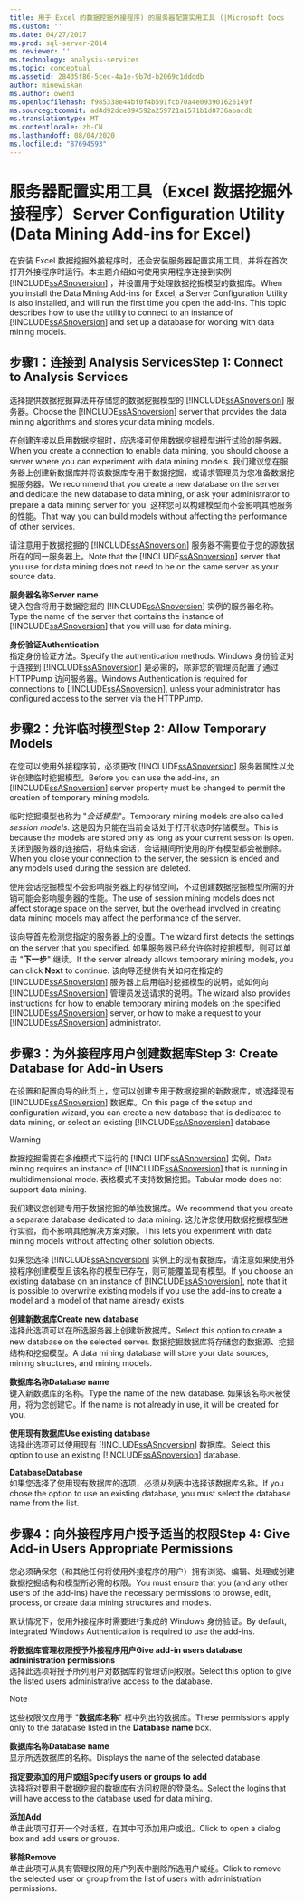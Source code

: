 ```yaml
---
title: 用于 Excel 的数据挖掘外接程序) 的服务器配置实用工具 (|Microsoft Docs
ms.custom: ''
ms.date: 04/27/2017
ms.prod: sql-server-2014
ms.reviewer: ''
ms.technology: analysis-services
ms.topic: conceptual
ms.assetid: 28435f86-5cec-4a1e-9b7d-b2069c1ddddb
author: minewiskan
ms.author: owend
ms.openlocfilehash: f985338e44bf0f4b591fcb70a4e093901626149f
ms.sourcegitcommit: ad4d92dce894592a259721a1571b1d8736abacdb
ms.translationtype: MT
ms.contentlocale: zh-CN
ms.lasthandoff: 08/04/2020
ms.locfileid: "87694593"
---
```

# <a name="server-configuration-utility-data-mining-add-ins-for-excel"></a><span data-ttu-id="c60fe-102">服务器配置实用工具（Excel 数据挖掘外接程序）</span><span class="sxs-lookup"><span data-stu-id="c60fe-102">Server Configuration Utility (Data Mining Add-ins for Excel)</span></span>
  <span data-ttu-id="c60fe-103">在安装 Excel 数据挖掘外接程序时，还会安装服务器配置实用工具，并将在首次打开外接程序时运行。本主题介绍如何使用实用程序连接到实例 [!INCLUDE[ssASnoversion](../includes/ssasnoversion-md.md)] ，并设置用于处理数据挖掘模型的数据库。</span><span class="sxs-lookup"><span data-stu-id="c60fe-103">When you install the Data Mining Add-ins for Excel, a Server Configuration Utility is also installed, and will run the first time you open the add-ins. This topic describes how to use the utility to connect to an instance of [!INCLUDE[ssASnoversion](../includes/ssasnoversion-md.md)] and set up a database for working with data mining models.</span></span>  
  

  
##  <a name="step-1-connect-to-analysis-services"></a><a name="bkmk_step1"></a><span data-ttu-id="c60fe-104">步骤1：连接到 Analysis Services</span><span class="sxs-lookup"><span data-stu-id="c60fe-104">Step 1: Connect to Analysis Services</span></span>  
 <span data-ttu-id="c60fe-105">选择提供数据挖掘算法并存储您的数据挖掘模型的 [!INCLUDE[ssASnoversion](../includes/ssasnoversion-md.md)] 服务器。</span><span class="sxs-lookup"><span data-stu-id="c60fe-105">Choose the [!INCLUDE[ssASnoversion](../includes/ssasnoversion-md.md)] server that provides the data mining algorithms and stores your data mining models.</span></span>  
  
 <span data-ttu-id="c60fe-106">在创建连接以启用数据挖掘时，应选择可使用数据挖掘模型进行试验的服务器。</span><span class="sxs-lookup"><span data-stu-id="c60fe-106">When you create a connection to enable data mining, you should choose a server where you can experiment with data mining models.</span></span> <span data-ttu-id="c60fe-107">我们建议您在服务器上创建新数据库并将该数据库专用于数据挖掘，或请求管理员为您准备数据挖掘服务器。</span><span class="sxs-lookup"><span data-stu-id="c60fe-107">We recommend that you create a new database on the server and dedicate the new database to data mining, or ask your administrator to prepare a data mining server for you.</span></span> <span data-ttu-id="c60fe-108">这样您可以构建模型而不会影响其他服务的性能。</span><span class="sxs-lookup"><span data-stu-id="c60fe-108">That way you can build models without affecting the performance of other services.</span></span>  
  
 <span data-ttu-id="c60fe-109">请注意用于数据挖掘的 [!INCLUDE[ssASnoversion](../includes/ssasnoversion-md.md)] 服务器不需要位于您的源数据所在的同一服务器上。</span><span class="sxs-lookup"><span data-stu-id="c60fe-109">Note that the [!INCLUDE[ssASnoversion](../includes/ssasnoversion-md.md)] server that you use for data mining does not need to be on the same server as your source data.</span></span>  
  
 <span data-ttu-id="c60fe-110">**服务器名称**</span><span class="sxs-lookup"><span data-stu-id="c60fe-110">**Server name**</span></span>  
 <span data-ttu-id="c60fe-111">键入包含将用于数据挖掘的 [!INCLUDE[ssASnoversion](../includes/ssasnoversion-md.md)] 实例的服务器名称。</span><span class="sxs-lookup"><span data-stu-id="c60fe-111">Type the name of the server that contains the instance of [!INCLUDE[ssASnoversion](../includes/ssasnoversion-md.md)] that you will use for data mining.</span></span>  
  
 <span data-ttu-id="c60fe-112">**身份验证**</span><span class="sxs-lookup"><span data-stu-id="c60fe-112">**Authentication**</span></span>  
 <span data-ttu-id="c60fe-113">指定身份验证方法。</span><span class="sxs-lookup"><span data-stu-id="c60fe-113">Specify the authentication methods.</span></span> <span data-ttu-id="c60fe-114">Windows 身份验证对于连接到 [!INCLUDE[ssASnoversion](../includes/ssasnoversion-md.md)] 是必需的，除非您的管理员配置了通过 HTTPPump 访问服务器。</span><span class="sxs-lookup"><span data-stu-id="c60fe-114">Windows Authentication is required for connections to [!INCLUDE[ssASnoversion](../includes/ssasnoversion-md.md)], unless your administrator has configured access to the server via the HTTPPump.</span></span>  
  
##  <a name="step-2-allow-temporary-models"></a><a name="bkmk_step2"></a><span data-ttu-id="c60fe-115">步骤2：允许临时模型</span><span class="sxs-lookup"><span data-stu-id="c60fe-115">Step 2: Allow Temporary Models</span></span>  
 <span data-ttu-id="c60fe-116">在您可以使用外接程序前，必须更改 [!INCLUDE[ssASnoversion](../includes/ssasnoversion-md.md)] 服务器属性以允许创建临时挖掘模型。</span><span class="sxs-lookup"><span data-stu-id="c60fe-116">Before you can use the add-ins, an [!INCLUDE[ssASnoversion](../includes/ssasnoversion-md.md)] server property must be changed to permit the creation of temporary mining models.</span></span>  
  
 <span data-ttu-id="c60fe-117">临时挖掘模型也称为 "*会话模型*"。</span><span class="sxs-lookup"><span data-stu-id="c60fe-117">Temporary mining models are also called *session models*.</span></span> <span data-ttu-id="c60fe-118">这是因为只能在当前会话处于打开状态时存储模型。</span><span class="sxs-lookup"><span data-stu-id="c60fe-118">This is because the models are stored only as long as your current session is open.</span></span> <span data-ttu-id="c60fe-119">关闭到服务器的连接后，将结束会话，会话期间所使用的所有模型都会被删除。</span><span class="sxs-lookup"><span data-stu-id="c60fe-119">When you close your connection to the server, the session is ended and any models used during the session are deleted.</span></span>  
  
 <span data-ttu-id="c60fe-120">使用会话挖掘模型不会影响服务器上的存储空间，不过创建数据挖掘模型所需的开销可能会影响服务器的性能。</span><span class="sxs-lookup"><span data-stu-id="c60fe-120">The use of session mining models does not affect storage space on the server, but the overhead involved in creating data mining models may affect the performance of the server.</span></span>  
  
 <span data-ttu-id="c60fe-121">该向导首先检测您指定的服务器上的设置。</span><span class="sxs-lookup"><span data-stu-id="c60fe-121">The wizard first detects the settings on the server that you specified.</span></span> <span data-ttu-id="c60fe-122">如果服务器已经允许临时挖掘模型，则可以单击 "**下一步**" 继续。</span><span class="sxs-lookup"><span data-stu-id="c60fe-122">If the server already allows temporary mining models, you can click **Next** to continue.</span></span> <span data-ttu-id="c60fe-123">该向导还提供有关如何在指定的 [!INCLUDE[ssASnoversion](../includes/ssasnoversion-md.md)] 服务器上启用临时挖掘模型的说明，或如何向 [!INCLUDE[ssASnoversion](../includes/ssasnoversion-md.md)] 管理员发送请求的说明。</span><span class="sxs-lookup"><span data-stu-id="c60fe-123">The wizard also provides instructions for how to enable temporary mining models on the specified [!INCLUDE[ssASnoversion](../includes/ssasnoversion-md.md)] server, or how to make a request to your [!INCLUDE[ssASnoversion](../includes/ssasnoversion-md.md)] administrator.</span></span>  
  
##  <a name="step-3-create-database-for-add-in-users"></a><a name="bkmk_step3"></a><span data-ttu-id="c60fe-124">步骤3：为外接程序用户创建数据库</span><span class="sxs-lookup"><span data-stu-id="c60fe-124">Step 3: Create Database for Add-in Users</span></span>  
 <span data-ttu-id="c60fe-125">在设置和配置向导的此页上，您可以创建专用于数据挖掘的新数据库，或选择现有 [!INCLUDE[ssASnoversion](../includes/ssasnoversion-md.md)] 数据库。</span><span class="sxs-lookup"><span data-stu-id="c60fe-125">On this page of the setup and configuration wizard, you can create a new database that is dedicated to data mining, or select an existing [!INCLUDE[ssASnoversion](../includes/ssasnoversion-md.md)] database.</span></span>  
  
> [!WARNING]  
>  <span data-ttu-id="c60fe-126">数据挖掘需要在多维模式下运行的 [!INCLUDE[ssASnoversion](../includes/ssasnoversion-md.md)] 实例。</span><span class="sxs-lookup"><span data-stu-id="c60fe-126">Data mining requires an instance of [!INCLUDE[ssASnoversion](../includes/ssasnoversion-md.md)] that is running in multidimensional mode.</span></span> <span data-ttu-id="c60fe-127">表格模式不支持数据挖掘。</span><span class="sxs-lookup"><span data-stu-id="c60fe-127">Tabular mode does not support data mining.</span></span>  
  
 <span data-ttu-id="c60fe-128">我们建议您创建专用于数据挖掘的单独数据库。</span><span class="sxs-lookup"><span data-stu-id="c60fe-128">We recommend that you create a separate database dedicated to data mining.</span></span> <span data-ttu-id="c60fe-129">这允许您使用数据挖掘模型进行实验，而不影响其他解决方案对象。</span><span class="sxs-lookup"><span data-stu-id="c60fe-129">This lets you experiment with data mining models without affecting other solution objects.</span></span>  
  
 <span data-ttu-id="c60fe-130">如果您选择 [!INCLUDE[ssASnoversion](../includes/ssasnoversion-md.md)] 实例上的现有数据库，请注意如果使用外接程序创建模型且该名称的模型已存在，则可能覆盖现有模型。</span><span class="sxs-lookup"><span data-stu-id="c60fe-130">If you choose an existing database on an instance of [!INCLUDE[ssASnoversion](../includes/ssasnoversion-md.md)], note that it is possible to overwrite existing models if you use the add-ins to create a model and a model of that name already exists.</span></span>  
  
 <span data-ttu-id="c60fe-131">**创建新数据库**</span><span class="sxs-lookup"><span data-stu-id="c60fe-131">**Create new database**</span></span>  
 <span data-ttu-id="c60fe-132">选择此选项可以在所选服务器上创建新数据库。</span><span class="sxs-lookup"><span data-stu-id="c60fe-132">Select this option to create a new database on the selected server.</span></span> <span data-ttu-id="c60fe-133">数据挖掘数据库将存储您的数据源、挖掘结构和挖掘模型。</span><span class="sxs-lookup"><span data-stu-id="c60fe-133">A data mining database will store your data sources, mining structures, and mining models.</span></span>  
  
 <span data-ttu-id="c60fe-134">**数据库名称**</span><span class="sxs-lookup"><span data-stu-id="c60fe-134">**Database name**</span></span>  
 <span data-ttu-id="c60fe-135">键入新数据库的名称。</span><span class="sxs-lookup"><span data-stu-id="c60fe-135">Type the name of the new database.</span></span> <span data-ttu-id="c60fe-136">如果该名称未被使用，将为您创建它。</span><span class="sxs-lookup"><span data-stu-id="c60fe-136">If the name is not already in use, it will be created for you.</span></span>  
  
 <span data-ttu-id="c60fe-137">**使用现有数据库**</span><span class="sxs-lookup"><span data-stu-id="c60fe-137">**Use existing database**</span></span>  
 <span data-ttu-id="c60fe-138">选择此选项可以使用现有 [!INCLUDE[ssASnoversion](../includes/ssasnoversion-md.md)] 数据库。</span><span class="sxs-lookup"><span data-stu-id="c60fe-138">Select this option to use an existing [!INCLUDE[ssASnoversion](../includes/ssasnoversion-md.md)] database.</span></span>  
  
 <span data-ttu-id="c60fe-139">**Database**</span><span class="sxs-lookup"><span data-stu-id="c60fe-139">**Database**</span></span>  
 <span data-ttu-id="c60fe-140">如果您选择了使用现有数据库的选项，必须从列表中选择该数据库名称。</span><span class="sxs-lookup"><span data-stu-id="c60fe-140">If you chose the option to use an existing database, you must select the database name from the list.</span></span>  
  
##  <a name="step-4-give-add-in-users-appropriate-permissions"></a><a name="bkmk_step4"></a><span data-ttu-id="c60fe-141">步骤4：向外接程序用户授予适当的权限</span><span class="sxs-lookup"><span data-stu-id="c60fe-141">Step 4: Give Add-in Users Appropriate Permissions</span></span>  
 <span data-ttu-id="c60fe-142">您必须确保您（和其他任何将使用外接程序的用户）拥有浏览、编辑、处理或创建数据挖掘结构和模型所必需的权限。</span><span class="sxs-lookup"><span data-stu-id="c60fe-142">You must ensure that you (and any other users of the add-ins) have the necessary permissions to browse, edit, process, or create data mining structures and models.</span></span>  
  
 <span data-ttu-id="c60fe-143">默认情况下，使用外接程序时需要进行集成的 Windows 身份验证。</span><span class="sxs-lookup"><span data-stu-id="c60fe-143">By default, integrated Windows Authentication is required to use the add-ins.</span></span>  
  
 <span data-ttu-id="c60fe-144">**将数据库管理权限授予外接程序用户**</span><span class="sxs-lookup"><span data-stu-id="c60fe-144">**Give add-in users database administration permissions**</span></span>  
 <span data-ttu-id="c60fe-145">选择此选项将授予所列用户对数据库的管理访问权限。</span><span class="sxs-lookup"><span data-stu-id="c60fe-145">Select this option to give the listed users administrative access to the database.</span></span>  
  
> [!NOTE]  
>  <span data-ttu-id="c60fe-146">这些权限仅应用于 "**数据库名称**" 框中列出的数据库。</span><span class="sxs-lookup"><span data-stu-id="c60fe-146">These permissions apply only to the database listed in the **Database name** box.</span></span>  
  
 <span data-ttu-id="c60fe-147">**数据库名称**</span><span class="sxs-lookup"><span data-stu-id="c60fe-147">**Database name**</span></span>  
 <span data-ttu-id="c60fe-148">显示所选数据库的名称。</span><span class="sxs-lookup"><span data-stu-id="c60fe-148">Displays the name of the selected database.</span></span>  
  
 <span data-ttu-id="c60fe-149">**指定要添加的用户或组**</span><span class="sxs-lookup"><span data-stu-id="c60fe-149">**Specify users or groups to add**</span></span>  
 <span data-ttu-id="c60fe-150">选择将对要用于数据挖掘的数据库有访问权限的登录名。</span><span class="sxs-lookup"><span data-stu-id="c60fe-150">Select the logins that will have access to the database used for data mining.</span></span>  
  
 <span data-ttu-id="c60fe-151">**添加**</span><span class="sxs-lookup"><span data-stu-id="c60fe-151">**Add**</span></span>  
 <span data-ttu-id="c60fe-152">单击此项可打开一个对话框，在其中可添加用户或组。</span><span class="sxs-lookup"><span data-stu-id="c60fe-152">Click to open a dialog box and add users or groups.</span></span>  
  
 <span data-ttu-id="c60fe-153">**移除**</span><span class="sxs-lookup"><span data-stu-id="c60fe-153">**Remove**</span></span>  
 <span data-ttu-id="c60fe-154">单击此项可从具有管理权限的用户列表中删除所选用户或组。</span><span class="sxs-lookup"><span data-stu-id="c60fe-154">Click to remove the selected user or group from the list of users with administration permissions.</span></span>  
  
  
